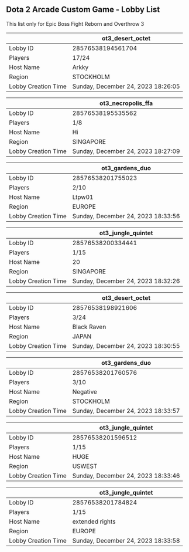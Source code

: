 ## Dota 2 Arcade Custom Game - Lobby List

This list only for Epic Boss Fight Reborn and Overthrow 3

|  | ot3_desert_octet |
| ------ | ------ |
| Lobby ID | 28576538194561704 |
| Players | 17/24 |
| Host Name | Arkky |
| Region | STOCKHOLM |
| Lobby Creation Time | Sunday, December 24, 2023 18:26:05 |


|  | ot3_necropolis_ffa |
| ------ | ------ |
| Lobby ID | 28576538195535562 |
| Players | 1/8 |
| Host Name | Hi |
| Region | SINGAPORE |
| Lobby Creation Time | Sunday, December 24, 2023 18:27:09 |


|  | ot3_gardens_duo |
| ------ | ------ |
| Lobby ID | 28576538201755023 |
| Players | 2/10 |
| Host Name | Ltpw01 |
| Region | EUROPE |
| Lobby Creation Time | Sunday, December 24, 2023 18:33:56 |


|  | ot3_jungle_quintet |
| ------ | ------ |
| Lobby ID | 28576538200334441 |
| Players | 1/15 |
| Host Name | 20 |
| Region | SINGAPORE |
| Lobby Creation Time | Sunday, December 24, 2023 18:32:26 |


|  | ot3_desert_octet |
| ------ | ------ |
| Lobby ID | 28576538198921606 |
| Players | 3/24 |
| Host Name | Black Raven |
| Region | JAPAN |
| Lobby Creation Time | Sunday, December 24, 2023 18:30:55 |


|  | ot3_gardens_duo |
| ------ | ------ |
| Lobby ID | 28576538201760576 |
| Players | 3/10 |
| Host Name | Negative |
| Region | STOCKHOLM |
| Lobby Creation Time | Sunday, December 24, 2023 18:33:57 |


|  | ot3_jungle_quintet |
| ------ | ------ |
| Lobby ID | 28576538201596512 |
| Players | 1/15 |
| Host Name | HUGE |
| Region | USWEST |
| Lobby Creation Time | Sunday, December 24, 2023 18:33:46 |


|  | ot3_jungle_quintet |
| ------ | ------ |
| Lobby ID | 28576538201784824 |
| Players | 1/15 |
| Host Name | extended rights |
| Region | EUROPE |
| Lobby Creation Time | Sunday, December 24, 2023 18:33:58 |


